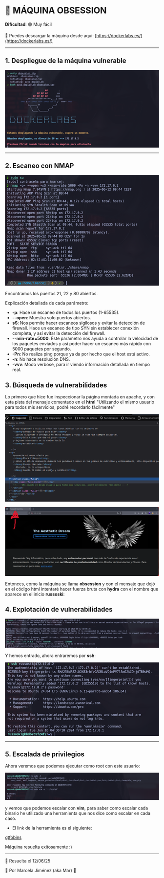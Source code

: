 # 🧠 MÁQUINA OBSESSION

**Difícultad**: 🟢 Muy fácil

🔗 Puedes descargar la máquina desde aquí: [https://dockerlabs.es/](https://dockerlabs.es/)

---

## 1. Despliegue de la máquina vulnerable

![máquina](./images/1.png)

---

## 2. Escaneo con NMAP

![máquina](./images/2.png)

Encontramos los puertos 21, 22 y 80 abiertos.

Explicación detallada de cada parámetro:

- **-p**: Hace un escaneo de todos los puertos (1-65535).
- **--open**: Muestra solo puertos abiertos.
- **sS**: Nos permite hacer escaneos sigilosos y evitar la detección de firewall. Hace un escaneo de tipo SYN sin establecer conexión completa, y así evitar la detección del firewall.
- **--min-rate=5000**: Este parámetro nos ayuda a controlar la velocidad de los paquetes enviados y así poder hacer un escaneo más rápido con 5000 paquetes por segundo.
- **-Pn**: No realiza ping porque ya da por hecho que el host está activo.
- **-n**: No hace resolución DNS.
- **-vvv**: Modo verbose, para ir viendo información detallada en tiempo real.

## 3. Búsqueda de vulnerabilidades

Lo primero que hice fue inspeccionar la página montada en apache, y con esta pista del mensaje comentado en el **html** "Utilizando el mismo usuario para todos mis servicios, podré recordarlo fácilmente"

![máquina](./images/3.png)

![máquina](./images/4.png)

Entonces, como la máquina se llama **obsession** y con el mensaje que dejó en el código html intentaré hacer fuerza bruta con **hydra** con el nombre que aparece en el inicio **russoski**:

## 4. Explotación de vulnerabilidades

![máquina](./images/5.png)

Y hemos entrado, ahora entraremos por **ssh**:

![máquina](./images/6.png)

---

## 5. Escalada de privilegios

Ahora veremos que podemos ejecutar como root con este usuario:

![máquina](./images/7.png)

y vemos que podemos escalar con **vim**, para saber como escalar cada binario he utilizado una herramienta que nos dice como escalar en cada caso.

- El link de la herramienta es el siguiente:

[gtfobins](https://gtfobins.github.io)

Máquina resuelta exitosamente :)

---

📅 Resuelta el 12/06/25

👩 Por Marcela Jiménez (aka Mar)
🐉


